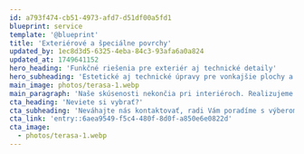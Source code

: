 ```yaml
---
id: a793f474-cb51-4973-afd7-d51df00a5fd1
blueprint: service
template: '@blueprint'
title: 'Exteriérové a špeciálne povrchy'
updated_by: 1ec8d3d5-6325-4eba-84c3-93afa6a0a824
updated_at: 1749641152
hero_heading: 'Funkčné riešenia pre exteriér aj technické detaily'
hero_subheading: 'Estetické aj technické úpravy pre vonkajšie plochy a stavebné vrstvy'
main_image: photos/terasa-1.webp
main_paragraph: 'Naše skúsenosti nekončia pri interiéroch. Realizujeme aj vonkajšie podlahové a povrchové riešenia, ktoré sú odolné voči poveternostným vplyvom a zároveň vizuálne príjemné. Kamenné koberce sú ideálne na schody, terasy či staršie betónové plochy. Zabezpečujeme renovácie poškodených betónov, nanášanie prípravných a vyrovnávacích vrstiev a aplikáciu vápennocementových či sádrových omietok. Každý detail je dôležitý – aj ten, po ktorom chodíte.'
cta_heading: 'Neviete si vybrať?'
cta_subheading: 'Neváhajte nás kontaktovať, radi Vám poradíme s výberom a vysvetlíme postup prác.'
cta_link: 'entry::6aea9549-f5c4-480f-8d0f-a850e6e0822d'
cta_image:
  - photos/terasa-1.webp
---
```

